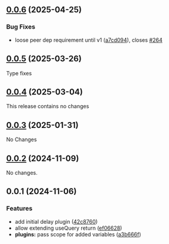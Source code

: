 ## [0.0.6](https://github.com/posva/pinia-colada/compare/@pinia/colada-plugin-delay@0.0.5...@pinia/colada-plugin-delay@0.0.6) (2025-04-25)

### Bug Fixes

- loose peer dep requirement until v1 ([a7cd094](https://github.com/posva/pinia-colada/commit/a7cd09461b45f8b2c3255016c3a9e4d6abb0242d)), closes [#264](https://github.com/posva/pinia-colada/issues/264)

## [0.0.5](https://github.com/posva/pinia-colada/compare/@pinia/colada-plugin-delay@0.0.4...@pinia/colada-plugin-delay@0.0.5) (2025-03-26)

Type fixes

## [0.0.4](https://github.com/posva/pinia-colada/compare/@pinia/colada-plugin-delay@0.0.3...@pinia/colada-plugin-delay@0.0.4) (2025-03-04)

This release contains no changes

## [0.0.3](https://github.com/posva/pinia-colada/compare/@pinia/colada-plugin-delay@0.0.2...@pinia/colada-plugin-delay@0.0.3) (2025-01-31)

No Changes

## [0.0.2](https://github.com/posva/pinia-colada/compare/@pinia/colada-plugin-delay@0.0.1...@pinia/colada-plugin-delay@0.0.2) (2024-11-09)

No changes.

## 0.0.1 (2024-11-06)

### Features

- add initial delay plugin ([42c8760](https://github.com/posva/pinia-colada/commit/42c876047927b777b9e047b2aa8beae90407fbc2))
- allow extending useQuery return ([ef06628](https://github.com/posva/pinia-colada/commit/ef066280baedfd155eb7f040d72a8f6ef0c8e771))
- **plugins:** pass scope for added variables ([a3b666f](https://github.com/posva/pinia-colada/commit/a3b666fd8a16fd2ec81017cf928025889e8b5181))
